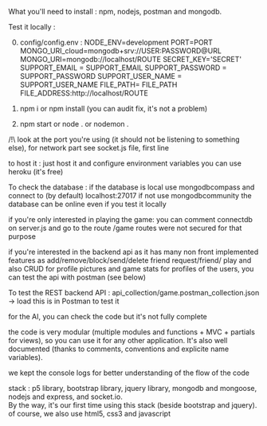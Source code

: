 What you'll need to install :
	npm, nodejs, postman and mongodb.

Test it locally :

 0)
 	config/config.env : 
	NODE_ENV=development
	PORT=PORT
	MONGO_URI_cloud=mongodb+srv://USER:PASSWORD@URL
	MONGO_URI=mongodb://localhost/ROUTE
	SECRET_KEY='SECRET'
	SUPPORT_EMAIL = SUPPORT_EMAIL
	SUPPORT_PASSWORD = SUPPORT_PASSWORD
	SUPPORT_USER_NAME = SUPPORT_USER_NAME
	FILE_PATH= FILE_PATH
	FILE_ADDRESS:http://localhost/ROUTE
	
 1)	
 	npm i or npm install
	(you can audit fix, it's not a problem)

 2)	
 	npm start or node . or nodemon .

/!\ look at the port you're using (it should not be listening to something else), for network part see socket.js file, first line

to host it :
	just host it and configure environment variables
		you can use heroku (it's free)

To check the database : 
	if the database is local
		use mongodbcompass and connect to (by default) localhost:27017
	if not 
		use mongodbcommunity
	the database can be online even if you test it locally


if you're only interested in playing the game:
	you can comment connectdb on server.js
	and go to the route /game
	routes were not secured for that purpose 

if you're interested in the backend api as it has many non front implemented features as add/remove/block/send/delete friend request/friend/ play and also CRUD for profile pictures and game stats for profiles of the users, you can test the api with postman (see below)

To test the REST backend API :
	api_collection/game.postman_collection.json	
			-> load this is in Postman to test it

for the AI, you can check the code but it's not fully complete

the code is very modular (multiple modules and functions + MVC + partials for views), so you can use it for any other application. It's also well documented (thanks to comments, conventions and explicite name variables).

we kept the console logs for better understanding of the flow of the code

stack : p5 library, bootstrap library, jquery library, mongodb and mongoose, nodejs and express, and socket.io.  
By the way, it's our first time using this stack (beside bootstrap and jquery).
of course, we also use html5, css3 and javascript

